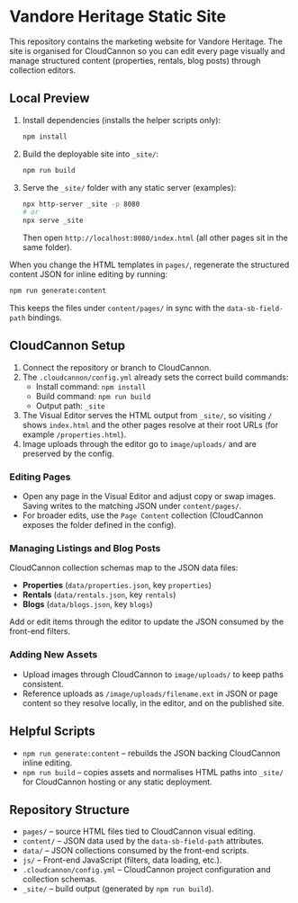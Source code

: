 ﻿# Vandore Heritage Static Site

This repository contains the marketing website for Vandore Heritage. The site is organised for CloudCannon so you can edit every page visually and manage structured content (properties, rentals, blog posts) through collection editors.

## Local Preview

1. Install dependencies (installs the helper scripts only):
   ```bash
   npm install
   ```
2. Build the deployable site into `_site/`:
   ```bash
   npm run build
   ```
3. Serve the `_site/` folder with any static server (examples):
   ```bash
   npx http-server _site -p 8080
   # or
   npx serve _site
   ```
   Then open `http://localhost:8080/index.html` (all other pages sit in the same folder).

When you change the HTML templates in `pages/`, regenerate the structured content JSON for inline editing by running:
```bash
npm run generate:content
```
This keeps the files under `content/pages/` in sync with the `data-sb-field-path` bindings.

## CloudCannon Setup

1. Connect the repository or branch to CloudCannon.
2. The `.cloudcannon/config.yml` already sets the correct build commands:
   - Install command: `npm install`
   - Build command: `npm run build`
   - Output path: `_site`
3. The Visual Editor serves the HTML output from `_site/`, so visiting `/` shows `index.html` and the other pages resolve at their root URLs (for example `/properties.html`).
4. Image uploads through the editor go to `image/uploads/` and are preserved by the config.

### Editing Pages
- Open any page in the Visual Editor and adjust copy or swap images. Saving writes to the matching JSON under `content/pages/`.
- For broader edits, use the `Page Content` collection (CloudCannon exposes the folder defined in the config).

### Managing Listings and Blog Posts
CloudCannon collection schemas map to the JSON data files:
- **Properties** (`data/properties.json`, key `properties`)
- **Rentals** (`data/rentals.json`, key `rentals`)
- **Blogs** (`data/blogs.json`, key `blogs`)

Add or edit items through the editor to update the JSON consumed by the front-end filters.

### Adding New Assets
- Upload images through CloudCannon to `image/uploads/` to keep paths consistent.
- Reference uploads as `/image/uploads/filename.ext` in JSON or page content so they resolve locally, in the editor, and on the published site.

## Helpful Scripts
- `npm run generate:content` – rebuilds the JSON backing CloudCannon inline editing.
- `npm run build` – copies assets and normalises HTML paths into `_site/` for CloudCannon hosting or any static deployment.

## Repository Structure
- `pages/` – source HTML files tied to CloudCannon visual editing.
- `content/` – JSON data used by the `data-sb-field-path` attributes.
- `data/` – JSON collections consumed by the front-end scripts.
- `js/` – Front-end JavaScript (filters, data loading, etc.).
- `.cloudcannon/config.yml` – CloudCannon project configuration and collection schemas.
- `_site/` – build output (generated by `npm run build`).

